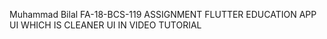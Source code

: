 Muhammad Bilal
FA-18-BCS-119
ASSIGNMENT FLUTTER
EDUCATION APP UI
WHICH IS CLEANER UI IN VIDEO TUTORIAL
